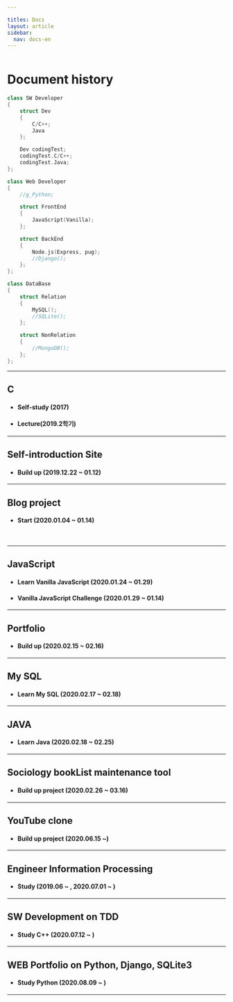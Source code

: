 ```yaml
---

titles: Docs
layout: article
sidebar:
  nav: docs-en
---
```


<img class="image image--xl" src=""/>


# **Document history**

```cpp
class SW Developer
{
	struct Dev
	{
		C/C++;
		Java
	};

	Dev codingTest;
	codingTest.C/C++;
	codingTest.Java;
};

class Web Developer
{
	//g_Python;

	struct FrontEnd
	{
		JavaScript(Vanilla);
	};

	struct BackEnd
	{
		Node.js(Express, pug);
		//Django();
	};
};

class DataBase
{
	struct Relation
	{
		MySQL();
		//SQLite();
	};

	struct NonRelation
	{
		//MongoDB();
	};
};
```

----

## C 

+ #### **Self-study (2017)**
+ #### **Lecture(2019.2학기)**



---

## Self-introduction Site

+ #### **Build up (2019.12.22 ~ 01.12)**



---

## Blog project

+ #### **Start (2020.01.04 ~  01.14)**

​    


---

## JavaScript 

+ #### **Learn Vanilla JavaScript (2020.01.24 ~ 01.29)**
+ #### **Vanilla JavaScript Challenge (2020.01.29 ~ 01.14)**



---

## Portfolio

+ #### **Build up (2020.02.15 ~ 02.16)**



---

##  My SQL     
+ #### **Learn My SQL (2020.02.17 ~ 02.18)**




---

## JAVA     

+ #### **Learn Java (2020.02.18 ~ 02.25)**




---

## Sociology bookList maintenance tool     
+ #### **Build up project (2020.02.26 ~ 03.16)**




---

## YouTube clone    
+ #### **Build up project (2020.06.15 ~)**
  




---

##  Engineer Information Processing            
+ #### **Study  (2019.06 ~ , 2020.07.01 ~ )**




---

## SW Development on TDD            

+ #### **Study C++ (2020.07.12 ~ )**




---

## WEB Portfolio on Python, Django, SQLite3            

+ #### **Study Python (2020.08.09 ~ )**




---